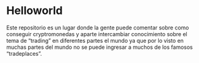 # Helloworld
Este repositorio es un lugar donde la gente puede comentar sobre como conseguir cryptromonedas y aparte intercambiar conocimiento sobre el tema de “trading” en diferentes partes el mundo ya que por lo visto en muchas partes del mundo no se puede ingresar a muchos de los famosos “tradeplaces”.
